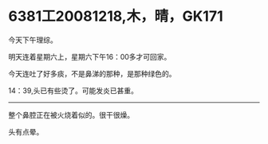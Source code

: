 # 6381工20081218,木，晴，GK171

今天下午理综。

明天连着星期六上，星期六下午16：00多才可回家。

今天连吐了好多痰，不是鼻涕的那种，是那种绿色的。

14：39,头已有些烫了。可能发炎已甚重。

----

整个鼻腔正在被火烧着似的。很干很燥。

头有点晕。
